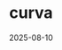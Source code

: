 ---
title: "curva"
status: live
topic: "circular-design"
number: 1
audio: "https://nonlinear.nyc/audio/007.mp3"
audioLength: 3123456
date: 2025-08-10
---